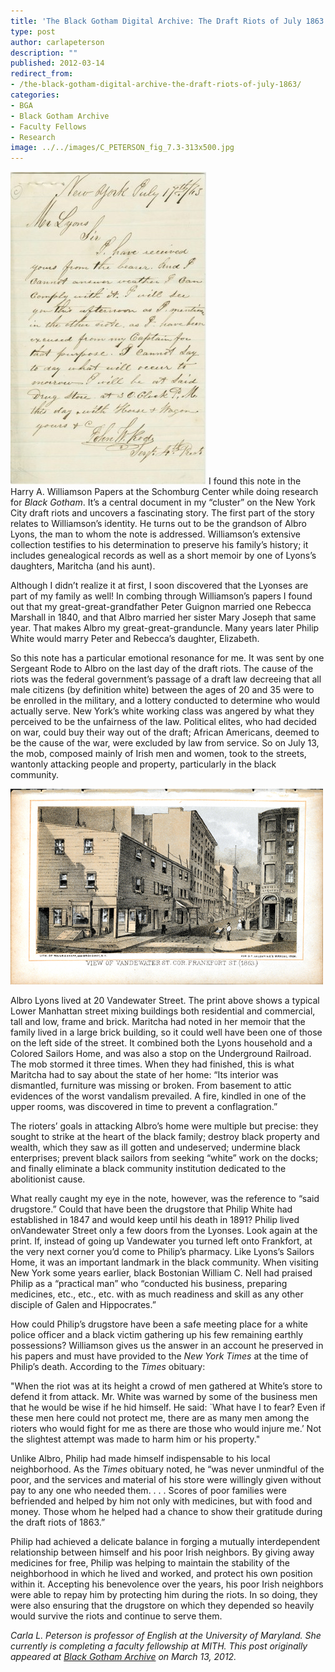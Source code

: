 ```yaml
---
title: 'The Black Gotham Digital Archive: The Draft Riots of July 1863'
type: post
author: carlapeterson
description: ""
published: 2012-03-14
redirect_from: 
- /the-black-gotham-digital-archive-the-draft-riots-of-july-1863/
categories:
- BGA
- Black Gotham Archive
- Faculty Fellows
- Research
image: ../../images/C_PETERSON_fig_7.3-313x500.jpg
---
```

[![Letter](../../images/C_PETERSON_fig_7.3-313x500.jpg "C_PETERSON_fig_7.3")](http://www.blackgothamarchive.org/wp-content/uploads/C_PETERSON_fig_7.3.jpg) I found this note in the Harry A. Williamson Papers at the Schomburg Center while doing research for _Black Gotham_. It’s a central document in my “cluster” on the New York City draft riots and uncovers a fascinating story. The first part of the story relates to Williamson’s identity. He turns out to be the grandson of Albro Lyons, the man to whom the note is addressed. Williamson’s extensive collection testifies to his determination to preserve his family’s history; it includes genealogical records as well as a short memoir by one of Lyons’s daughters, Maritcha (and his aunt).

Although I didn’t realize it at first, I soon discovered that the Lyonses are part of my family as well! In combing through Williamson’s papers I found out that my great-great-grandfather Peter Guignon married one Rebecca Marshall in 1840, and that Albro married her sister Mary Joseph that same year. That makes Albro my great-great-granduncle. Many years later Philip White would marry Peter and Rebecca’s daughter, Elizabeth.

So this note has a particular emotional resonance for me. It was sent by one Sergeant Rode to Albro on the last day of the draft riots. The cause of the riots was the federal government’s passage of a draft law decreeing that all male citizens (by definition white) between the ages of 20 and 35 were to be enrolled in the military, and a lottery conducted to determine who would actually serve. New York’s white working class was angered by what they perceived to be the unfairness of the law. Political elites, who had decided on war, could buy their way out of the draft; African Americans, deemed to be the cause of the war, were excluded by law from service. So on July 13, the mob, composed mainly of Irish men and women, took to the streets, wantonly attacking people and property, particularly in the black community.

![View of Vandewater Street](../../images/2012-06-black-gotham-image.jpg)

Albro Lyons lived at 20 Vandewater Street. The print above shows a typical Lower Manhattan street mixing buildings both residential and commercial, tall and low, frame and brick. Maritcha had noted in her memoir that the family lived in a large brick building, so it could well have been one of those on the left side of the street. It combined both the Lyons household and a Colored Sailors Home, and was also a stop on the Underground Railroad. The mob stormed it three times. When they had finished, this is what Maritcha had to say about the state of her home: “Its interior was dismantled, furniture was missing or broken. From basement to attic evidences of the worst vandalism prevailed. A fire, kindled in one of the upper rooms, was discovered in time to prevent a conflagration.”

The rioters’ goals in attacking Albro’s home were multiple but precise: they sought to strike at the heart of the black family; destroy black property and wealth, which they saw as ill gotten and undeserved; undermine black enterprises; prevent black sailors from seeking “white” work on the docks; and finally eliminate a black community institution dedicated to the abolitionist cause.

What really caught my eye in the note, however, was the reference to “said drugstore.” Could that have been the drugstore that Philip White had established in 1847 and would keep until his death in 1891? Philip lived onVandewater Street only a few doors from the Lyonses. Look again at the print. If, instead of going up Vandewater you turned left onto Frankfort, at the very next corner you’d come to Philip’s pharmacy. Like Lyons’s Sailors Home, it was an important landmark in the black community. When visiting New York some years earlier, black Bostonian William C. Nell had praised Philip as a “practical man” who “conducted his business, preparing medicines, etc., etc., etc. with as much readiness and skill as any other disciple of Galen and Hippocrates.”

How could Philip’s drugstore have been a safe meeting place for a white police officer and a black victim gathering up his few remaining earthly possessions? Williamson gives us the answer in an account he preserved in his papers and must have provided to the _New York Times_ at the time of Philip’s death. According to the _Times_ obituary:

"When the riot was at its height a crowd of men gathered at White’s store to defend it from attack. Mr. White was warned by some of the business men that he would be wise if he hid himself. He said: \`What have I to fear? Even if these men here could not protect me, there are as many men among the rioters who would fight for me as there are those who would injure me.’ Not the slightest attempt was made to harm him or his property."

Unlike Albro, Philip had made himself indispensable to his local neighborhood. As the _Times_ obituary noted, he “was never unmindful of the poor, and the services and material of his store were willingly given without pay to any one who needed them. . . . Scores of poor families were befriended and helped by him not only with medicines, but with food and money. Those whom he helped had a chance to show their gratitude during the draft riots of 1863.”

Philip had achieved a delicate balance in forging a mutually interdependent relationship between himself and his poor Irish neighbors. By giving away medicines for free, Philip was helping to maintain the stability of the neighborhood in which he lived and worked, and protect his own position within it. Accepting his benevolence over the years, his poor Irish neighbors were able to repay him by protecting him during the riots. In so doing, they were also ensuring that the drugstore on which they depended so heavily would survive the riots and continue to serve them.

_Carla L. Peterson is professor of English at the University of Maryland. She currently is completing a faculty fellowship at MITH. This post originally appeared at [Black Gotham Archive](http://www.blackgothamarchive.org/blog/the-black-gotham-digital-archive-the-draft-riots-of-july-1863/) on March 13, 2012._
